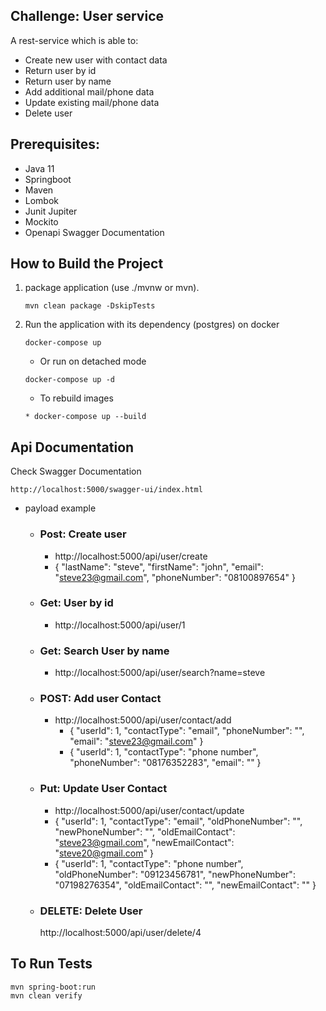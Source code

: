 ## Challenge: User service
A rest-service which is able to:
- Create new user with contact data
- Return user by id
- Return user by name
- Add additional mail/phone data
- Update existing mail/phone data
- Delete user

## Prerequisites:
* Java 11
* Springboot
* Maven
* Lombok
* Junit Jupiter
* Mockito
* Openapi Swagger Documentation

## How to Build the Project
1. package application (use ./mvnw or mvn).
   ```
   mvn clean package -DskipTests
   ```
2. Run the application with its dependency (postgres) on docker
   ```
   docker-compose up 
   ```
   * Or run on detached mode
   ```
   docker-compose up -d
   ```
   * To rebuild images 
   ```
   * docker-compose up --build
   ```

## Api Documentation
Check Swagger Documentation
   ```
   http://localhost:5000/swagger-ui/index.html
   ```
- payload example
   * ### Post: Create user
     * http://localhost:5000/api/user/create
     * {
     "lastName": "steve",
     "firstName": "john",
     "email": "steve23@gmail.com",
     "phoneNumber": "08100897654"
     }
     
   * ### Get: User by id
      * http://localhost:5000/api/user/1
  
   * ### Get: Search User by name
      * http://localhost:5000/api/user/search?name=steve
  
   * ### POST: Add user Contact
      * http://localhost:5000/api/user/contact/add
        * {
            "userId": 1,
            "contactType": "email",
            "phoneNumber": "",
            "email": "steve23@gmail.com"
          }
        * {
          "userId": 1,
          "contactType": "phone number",
          "phoneNumber": "08176352283",
          "email": ""
        }
     
   * ### Put: Update User Contact
       * http://localhost:5000/api/user/contact/update
       * {
             "userId": 1,
             "contactType": "email",
             "oldPhoneNumber": "",
             "newPhoneNumber": "",
             "oldEmailContact": "steve23@gmail.com",
             "newEmailContact": "steve20@gmail.com"
         }
       * {
             "userId": 1,
             "contactType": "phone number",
             "oldPhoneNumber": "09123456781",
             "newPhoneNumber": "07198276354",
             "oldEmailContact": "",
             "newEmailContact": ""
         }
       
   * ### DELETE: Delete User
     http://localhost:5000/api/user/delete/4
     
## To Run Tests
```
mvn spring-boot:run 
mvn clean verify
```